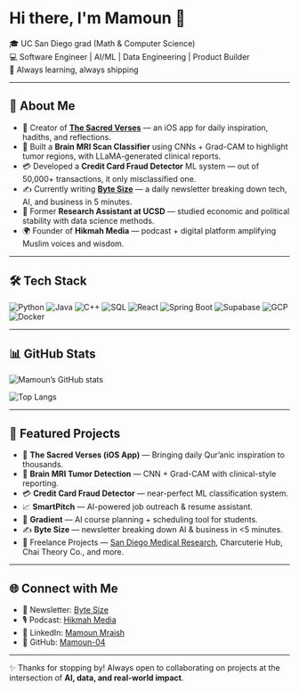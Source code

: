 # Hi there, I'm Mamoun 👋

🎓 UC San Diego grad (Math & Computer Science)  
💻 Software Engineer | AI/ML | Data Engineering | Product Builder  
🚀 Always learning, always shipping  

---

## 🌟 About Me
- 📱 Creator of **[The Sacred Verses](https://thesacredverses.com)** — an iOS app for daily inspiration, hadiths, and reflections.  
- 🧠 Built a **Brain MRI Scan Classifier** using CNNs + Grad-CAM to highlight tumor regions, with LLaMA-generated clinical reports.  
- 💳 Developed a **Credit Card Fraud Detector** ML system — out of 50,000+ transactions, it only misclassified one.  
- ✍️ Currently writing **[Byte Size](https://byte-size.beehiiv.com)** — a daily newsletter breaking down tech, AI, and business in 5 minutes.  
- 🔬 Former **Research Assistant at UCSD** — studied economic and political stability with data science methods.  
- 🌍 Founder of **Hikmah Media** — podcast + digital platform amplifying Muslim voices and wisdom.  

---

## 🛠️ Tech Stack
![Python](https://img.shields.io/badge/Python-3776AB?style=for-the-badge&logo=python&logoColor=white)
![Java](https://img.shields.io/badge/Java-007396?style=for-the-badge&logo=java&logoColor=white)
![C++](https://img.shields.io/badge/C++-00599C?style=for-the-badge&logo=cplusplus&logoColor=white)
![SQL](https://img.shields.io/badge/SQL-336791?style=for-the-badge&logo=postgresql&logoColor=white)
![React](https://img.shields.io/badge/React-20232A?style=for-the-badge&logo=react&logoColor=61DAFB)
![Spring Boot](https://img.shields.io/badge/Spring%20Boot-6DB33F?style=for-the-badge&logo=springboot&logoColor=white)
![Supabase](https://img.shields.io/badge/Supabase-3ECF8E?style=for-the-badge&logo=supabase&logoColor=white)
![GCP](https://img.shields.io/badge/Google_Cloud-4285F4?style=for-the-badge&logo=googlecloud&logoColor=white)
![Docker](https://img.shields.io/badge/Docker-2496ED?style=for-the-badge&logo=docker&logoColor=white)

---

## 📊 GitHub Stats
![Mamoun’s GitHub stats](https://github-readme-stats.vercel.app/api?username=Mamoun-04&show_icons=true&theme=radical)

![Top Langs](https://github-readme-stats.vercel.app/api/top-langs/?username=Mamoun-04&layout=compact&theme=radical)

---

## 🚀 Featured Projects
- 📱 **The Sacred Verses (iOS App)** — Bringing daily Qur’anic inspiration to thousands.  
- 🧠 **Brain MRI Tumor Detection** — CNN + Grad-CAM with clinical-style reporting.  
- 💳 **Credit Card Fraud Detector** — near-perfect ML classification system.  
- 📈 **SmartPitch** — AI-powered job outreach & resume assistant.  
- 🌱 **Gradient** — AI course planning + scheduling tool for students.  
- ✍️ **Byte Size** — newsletter breaking down AI & business in <5 minutes.  
- 🧩 Freelance Projects — [San Diego Medical Research](https://sdmedresearch.com), Charcuterie Hub, Chai Theory Co., and more.  

---

## 🌐 Connect with Me
- 📝 Newsletter: [Byte Size](https://byte-size.beehiiv.com)  
- 🎙️ Podcast: [Hikmah Media](https://thesacredverses.com)  
- 💼 LinkedIn: [Mamoun Mraish](https://www.linkedin.com/in/mamounmraish)  
- 🐙 GitHub: [Mamoun-04](https://github.com/Mamoun-04)  

---

✨ Thanks for stopping by! Always open to collaborating on projects at the intersection of **AI, data, and real-world impact**.  
